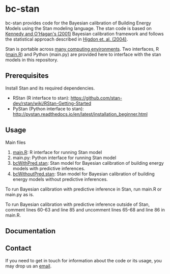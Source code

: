 # bc-stan

bc-stan provides code for the Bayesian calibration of Building Energy Models using the Stan modeling language. The stan code is based on [Kennedy and O'Hagan's (2001)](http://onlinelibrary.wiley.com/doi/10.1111/1467-9868.00294/abstract) Bayesian calibration framework and follows the statistical approach described in [Higdon et. al. (2004)](http://epubs.siam.org/doi/abs/10.1137/S1064827503426693).

Stan is portable across [many computing environments](http://mc-stan.org/users/interfaces/). Two interfaces, R ([main.R](https://github.com/adChong/bc-stan/blob/master/src/main.R)) and Python (main.py) are provided here to interface with the stan models in this repository.

## Prerequisites

Install Stan and its required dependencies.
* RStan (R interface to stan): https://github.com/stan-dev/rstan/wiki/RStan-Getting-Started
* PyStan (Python interface to stan): http://pystan.readthedocs.io/en/latest/installation_beginner.html

## Usage

Main files
1. [main.R](https://github.com/adChong/bc-stan/blob/master/src/main.R): R interface for running Stan model
2. main.py: Python interface for running Stan model
3. [bcWithPred.stan](https://github.com/adChong/bc-stan/blob/master/src/bcWithPred.R): Stan model for Bayesian calibration of building energy models with predictive inferences.
4. [bcWithoutPred.stan](https://github.com/adChong/bc-stan/blob/master/src/bcWithoutPred.R): Stan model for Bayesian calibration of building energy models without predictive inferences.

To run Bayesian calibration with predictive inference in Stan, run main.R or main.py as is.

To run Bayesian calibration with predictive inference outside of Stan, comment lines 60-63 and line 85 and uncomment lines 65-68 and line 86 in main.R.

## Documentation

## Contact

If you need to get in touch for information about the code or its usage, you may drop us an [email](mailto:bdgczma@nus.edu.sg).







